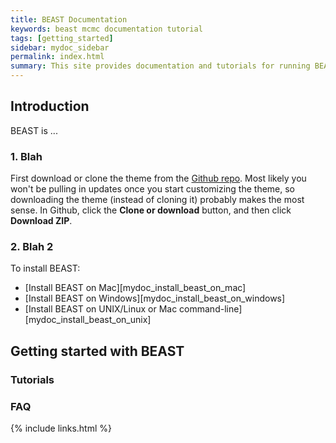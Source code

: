 ```yaml
---
title: BEAST Documentation
keywords: beast mcmc documentation tutorial
tags: [getting_started]
sidebar: mydoc_sidebar
permalink: index.html
summary: This site provides documentation and tutorials for running BEAST.
---
```


## Introduction

BEAST is ...

### 1. Blah

First download or clone the theme from the [Github repo](https://github.com/tomjohnson1492/documentation-theme-jekyll). Most likely you won't be pulling in updates once you start customizing the theme, so downloading the theme (instead of cloning it) probably makes the most sense. In Github, click the **Clone or download** button, and then click **Download ZIP**.

### 2. Blah 2

To install BEAST:

* [Install BEAST on Mac][mydoc_install_beast_on_mac]
* [Install BEAST on Windows][mydoc_install_beast_on_windows]
* [Install BEAST on UNIX/Linux or Mac command-line][mydoc_install_beast_on_unix]

## Getting started with BEAST

### Tutorials

### FAQ


{% include links.html %}
